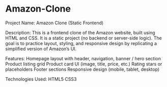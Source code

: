# Amazon-Clone
Project Name:
Amazon Clone (Static Frontend)

Description:
This is a frontend clone of the Amazon website, built using HTML and CSS. It is a static project (no backend or server-side logic). The goal is to practice layout, styling, and responsive design by replicating a simplified version of Amazon’s UI.

Features:
Homepage layout with header, navigation, banner / hero section
Product listing grid
Product card UI (image, title, price, etc.)
Rating stars or placeholders
Footer sections
Responsive design (mobile, tablet, desktop)

Technologies Used:
HTML5
CSS3
